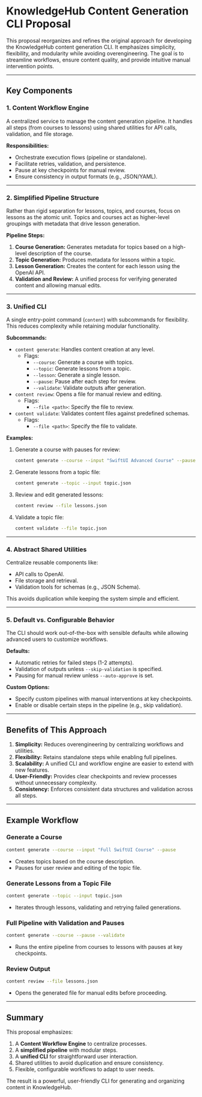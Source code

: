 
# KnowledgeHub Content Generation CLI Proposal

This proposal reorganizes and refines the original approach for developing the KnowledgeHub content generation CLI. It emphasizes simplicity, flexibility, and modularity while avoiding overengineering. The goal is to streamline workflows, ensure content quality, and provide intuitive manual intervention points.

---

## Key Components

### 1. **Content Workflow Engine**
A centralized service to manage the content generation pipeline. It handles all steps (from courses to lessons) using shared utilities for API calls, validation, and file storage.

**Responsibilities:**
- Orchestrate execution flows (pipeline or standalone).
- Facilitate retries, validation, and persistence.
- Pause at key checkpoints for manual review.
- Ensure consistency in output formats (e.g., JSON/YAML).

---

### 2. **Simplified Pipeline Structure**
Rather than rigid separation for lessons, topics, and courses, focus on lessons as the atomic unit. Topics and courses act as higher-level groupings with metadata that drive lesson generation.

**Pipeline Steps:**
1. **Course Generation:** Generates metadata for topics based on a high-level description of the course.
2. **Topic Generation:** Produces metadata for lessons within a topic.
3. **Lesson Generation:** Creates the content for each lesson using the OpenAI API.
4. **Validation and Review:** A unified process for verifying generated content and allowing manual edits.

---

### 3. **Unified CLI**
A single entry-point command (`content`) with subcommands for flexibility. This reduces complexity while retaining modular functionality.

**Subcommands:**
- `content generate`: Handles content creation at any level.
  - Flags:
    - `--course`: Generate a course with topics.
    - `--topic`: Generate lessons from a topic.
    - `--lesson`: Generate a single lesson.
    - `--pause`: Pause after each step for review.
    - `--validate`: Validate outputs after generation.
- `content review`: Opens a file for manual review and editing.
  - Flags:
    - `--file <path>`: Specify the file to review.
- `content validate`: Validates content files against predefined schemas.
  - Flags:
    - `--file <path>`: Specify the file to validate.

**Examples:**
1. Generate a course with pauses for review:
   ```bash
   content generate --course --input "SwiftUI Advanced Course" --pause
   ```
2. Generate lessons from a topic file:
   ```bash
   content generate --topic --input topic.json
   ```
3. Review and edit generated lessons:
   ```bash
   content review --file lessons.json
   ```
4. Validate a topic file:
   ```bash
   content validate --file topic.json
   ```

---

### 4. **Abstract Shared Utilities**
Centralize reusable components like:
- API calls to OpenAI.
- File storage and retrieval.
- Validation tools for schemas (e.g., JSON Schema).

This avoids duplication while keeping the system simple and efficient.

---

### 5. **Default vs. Configurable Behavior**
The CLI should work out-of-the-box with sensible defaults while allowing advanced users to customize workflows.

**Defaults:**
- Automatic retries for failed steps (1-2 attempts).
- Validation of outputs unless `--skip-validation` is specified.
- Pausing for manual review unless `--auto-approve` is set.

**Custom Options:**
- Specify custom pipelines with manual interventions at key checkpoints.
- Enable or disable certain steps in the pipeline (e.g., skip validation).

---

## Benefits of This Approach

1. **Simplicity:** Reduces overengineering by centralizing workflows and utilities.
2. **Flexibility:** Retains standalone steps while enabling full pipelines.
3. **Scalability:** A unified CLI and workflow engine are easier to extend with new features.
4. **User-Friendly:** Provides clear checkpoints and review processes without unnecessary complexity.
5. **Consistency:** Enforces consistent data structures and validation across all steps.

---

## Example Workflow

### Generate a Course
```bash
content generate --course --input "Full SwiftUI Course" --pause
```
- Creates topics based on the course description.
- Pauses for user review and editing of the topic file.

### Generate Lessons from a Topic File
```bash
content generate --topic --input topic.json
```
- Iterates through lessons, validating and retrying failed generations.

### Full Pipeline with Validation and Pauses
```bash
content generate --course --pause --validate
```
- Runs the entire pipeline from courses to lessons with pauses at key checkpoints.

### Review Output
```bash
content review --file lessons.json
```
- Opens the generated file for manual edits before proceeding.

---

## Summary
This proposal emphasizes:
1. A **Content Workflow Engine** to centralize processes.
2. A **simplified pipeline** with modular steps.
3. A **unified CLI** for straightforward user interaction.
4. Shared utilities to avoid duplication and ensure consistency.
5. Flexible, configurable workflows to adapt to user needs.

The result is a powerful, user-friendly CLI for generating and organizing content in KnowledgeHub.

